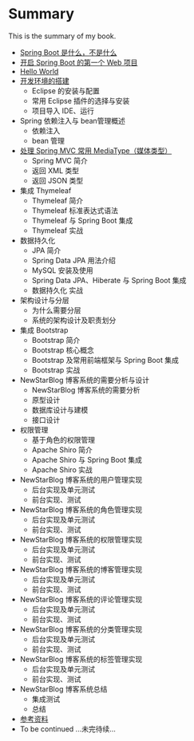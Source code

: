 # Summary

This is the summary of my book.

* [Spring Boot 是什么，不是什么](docs/overview.md)
* [开启 Spring Boot 的第一个  Web 项目](docs/quick-start-with-initializr.md)
* [Hello World](docs/hello-world.md)
* [开发环境的搭建](docs/devlope-in-ide.md)
	* Eclipse 的安装与配置
	* 常用 Eclipse 插件的选择与安装
	* 项目导入 IDE、运行
* Spring 依赖注入与 bean管理概述
	* 依赖注入
	* bean 管理
* [处理 Spring MVC 常用 MediaType（媒体类型）](docs/media-type.md)
	* Spring MVC 简介
	* 返回 XML 类型
	* 返回 JSON 类型
* 集成 Thymeleaf 
	* Thymeleaf 简介
	* Thymeleaf 标准表达式语法
	* Thymeleaf 与 Spring Boot 集成
	* Thymeleaf 实战
* 数据持久化
	* JPA 简介
	* Spring Data JPA 用法介绍
	* MySQL 安装及使用
	* Spring Data JPA、Hiberate 与 Spring Boot 集成
	* 数据持久化 实战
* 架构设计与分层
	* 为什么需要分层
	* 系统的架构设计及职责划分
* 集成 Bootstrap 
	* Bootstrap 简介
	* Bootstrap 核心概念
	* Bootstrap 及常用前端框架与 Spring Boot 集成
	* Bootstrap 实战
* NewStarBlog 博客系统的需要分析与设计
	* NewStarBlog 博客系统的需要分析
	* 原型设计
	* 数据库设计与建模
	* 接口设计
* 权限管理
	* 基于角色的权限管理
	* Apache Shiro 简介
	* Apache Shiro 与 Spring Boot 集成
	* Apache Shiro 实战
* NewStarBlog 博客系统的用户管理实现
	* 后台实现及单元测试
	* 前台实现、测试
* NewStarBlog 博客系统的角色管理实现
	* 后台实现及单元测试
	* 前台实现、测试
* NewStarBlog 博客系统的权限管理实现
	* 后台实现及单元测试
	* 前台实现、测试
* NewStarBlog 博客系统的博客管理实现
	* 后台实现及单元测试
	* 前台实现、测试
* NewStarBlog 博客系统的评论管理实现
	* 后台实现及单元测试
	* 前台实现、测试
* NewStarBlog 博客系统的分类管理实现
	* 后台实现及单元测试
	* 前台实现、测试
* NewStarBlog 博客系统的标签管理实现
	* 后台实现及单元测试
	* 前台实现、测试
* NewStarBlog 博客系统总结
	* 集成测试
	* 总结
* [参考资料](docs/references.md)
* To be continued ...未完待续...